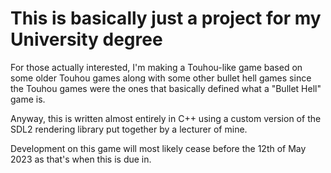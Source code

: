 # This is basically just a project for my University degree

For those actually interested, I'm making a Touhou-like game based on some older Touhou games along with some other bullet hell games since the Touhou games were the ones that basically defined what a "Bullet Hell" game is.

Anyway, this is written almost entirely in C++ using a custom version of the SDL2 rendering library put together by a lecturer of mine.

Development on this game will most likely cease before the 12th of May 2023 as that's when this is due in.
